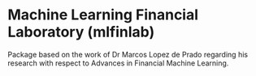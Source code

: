 # Machine Learning Financial Laboratory (mlfinlab)
Package based on the work of Dr Marcos Lopez de Prado regarding his research with respect to Advances in Financial Machine Learning.
